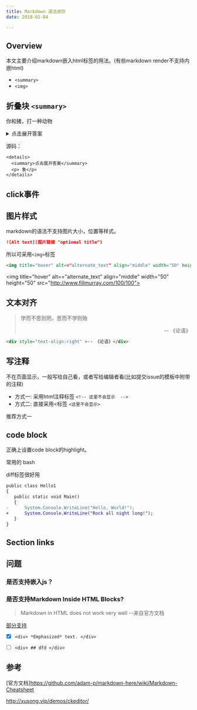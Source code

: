 ```yaml
---
title: Markdown 语法进阶
date: 2018-02-04

---
```




## Overview

<!--
## Inline HTML

You can also use raw HTML in your Markdown, and it'll mostly work pretty well.

-->

本文主要介绍markdown嵌入html标签的用法。(有些markdown render不支持内嵌html)
- `<summary>`
- `<img>`


## 折叠块 `<summary>`


你和猪，打一种动物
<details>
  <summary>点击展开答案</summary>
  <p> 象</p>
</details>

源码：
```
<details>
  <summary>点击展开答案</summary>
  <p> 象</p>
</details>
```

## click事件


## 图片样式
markdown的语法不支持图片大小，位置等样式。
```md
![Alt text](图片链接 "optional title")
```
所以可采用`<img>`标签

```html
<img title="hover" alt=="alternate_text" align="middle" width="50" height="50" src="http://www.fillmurray.com/100/100">
```

<img title="hover" alt=="alternate_text" align="middle" width="50" height="50" src="http://www.fillmurray.com/100/100">


## 文本对齐

> 学而不思则罔，思而不学则殆  <div style="text-align:right" >-- 《论语》</div>

```html
<div style="text-align:right" >-- 《论语》</div>
```

## 写注释
不在页面显示，一般写给自己看，或者写给编辑者看(比如提交issue的模板中附带的注释)

- 方式一: 采用html注释标签    `<!-- 这里不会显示  -->`
- 方式二: 直接采用<标签   `<这里不会显示>`

推荐方式一

## code block

正确上设置code block的highlight。


常用的 bash


diff标签很好用
```diff
public class Hello1
{
   public static void Main()
   {
-      System.Console.WriteLine("Hello, World!");
+      System.Console.WriteLine("Rock all night long!");
   }
}
```

## Section links


##

## 问题

### 是否支持嵌入js？


### 是否支持Markdown Inside HTML Blocks?

> Markdown in HTML does not work very well  --来自官方文档

[部分支持](https://stackoverflow.com/questions/29368902/how-can-i-wrap-my-markdown-in-an-html-div)


- [x] `<div> *Emphasized* text. </div>`
- [ ] `<div> ## dfd </div>`


## 参考



[官方文档]https://github.com/adam-p/markdown-here/wiki/Markdown-Cheatsheet

http://xusong.vip/demos/ckeditor/
